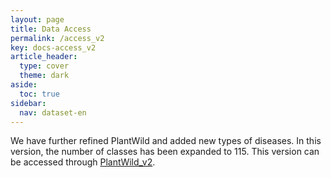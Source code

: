 ```yaml
---
layout: page
title: Data Access
permalink: /access_v2
key: docs-access_v2
article_header:
  type: cover
  theme: dark
aside:
  toc: true
sidebar:
  nav: dataset-en
---
```



We have further refined PlantWild and added new types of diseases. In this version, the number of classes has been expanded to 115.
This version can be accessed through [PlantWild_v2]().




